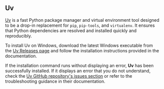 ## Uv
[Uv](https://github.com/astral-sh/uv) is a fast Python package manager and virtual environment tool designed to be a drop-in replacement for `pip`, `pip-tools`, and `virtualenv`. It ensures that Python dependencies are resolved and installed quickly and reproducibly.

To install Uv on Windows, download the latest Windows executable from the [Uv Releases page](https://github.com/astral-sh/uv/releases) and follow the installation instructions provided in the documentation.

If the installation command runs without displaying an error, **Uv** has been successfully installed. If it displays an error that you do not understand, check the [Uv GitHub repository's issues section](https://github.com/astral-sh/uv/issues) or refer to the troubleshooting guidance in their documentation.